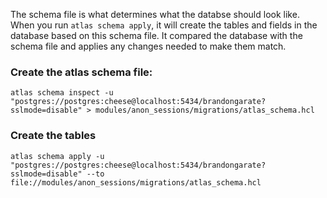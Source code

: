 The schema file is what determines what the databse should look like. 
When you run `atlas schema apply`, it will create the tables and fields in the database based on this schema file.
It compared the database with the schema file and applies any changes needed to make them match.
### Create the atlas schema file: 
`
atlas schema inspect -u "postgres://postgres:cheese@localhost:5434/brandongarate?sslmode=disable" > modules/anon_sessions/migrations/atlas_schema.hcl
`
### Create the tables
`
atlas schema apply -u "postgres://postgres:cheese@localhost:5434/brandongarate?sslmode=disable" --to file://modules/anon_sessions/migrations/atlas_schema.hcl
`

